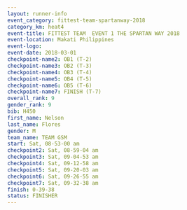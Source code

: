```yaml
---
layout: runner-info 
event_category: fittest-team-spartanway-2018 
category_km: heat4 
event-title: FITTEST TEAM  EVENT 1 THE SPARTAN WAY 2018 
event-location: Makati Philippines 
event-logo: 
event-date: 2018-03-01 
checkpoint-name2: OB1 (T-2) 
checkpoint-name3: OB2 (T-3) 
checkpoint-name4: OB3 (T-4) 
checkpoint-name5: OB4 (T-5) 
checkpoint-name6: OB5 (T-6) 
checkpoint-name7: FINISH (T-7) 
overall_rank: 9
gender_rank: 9
bib: H450
first_name: Nelson
last_name: Flores
gender: M
team_name: TEAM GSM
start: Sat, 08-53-00 am
checkpoint2: Sat, 08-59-04 am
checkpoint3: Sat, 09-04-53 am
checkpoint4: Sat, 09-12-58 am
checkpoint5: Sat, 09-20-03 am
checkpoint6: Sat, 09-26-55 am
checkpoint7: Sat, 09-32-38 am
finish: 0-39-38
status: FINISHER
---
```

